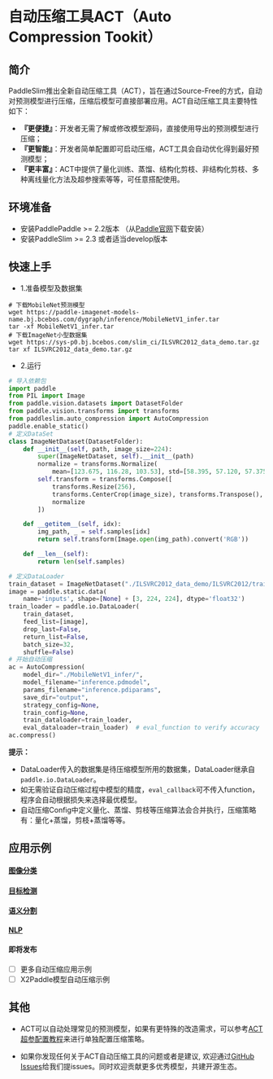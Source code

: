 # 自动压缩工具ACT（Auto Compression Tookit）

## 简介
PaddleSlim推出全新自动压缩工具（ACT），旨在通过Source-Free的方式，自动对预测模型进行压缩，压缩后模型可直接部署应用。ACT自动压缩工具主要特性如下：
- **『更便捷』**：开发者无需了解或修改模型源码，直接使用导出的预测模型进行压缩；
- **『更智能』**：开发者简单配置即可启动压缩，ACT工具会自动优化得到最好预测模型；
- **『更丰富』**：ACT中提供了量化训练、蒸馏、结构化剪枝、非结构化剪枝、多种离线量化方法及超参搜索等等，可任意搭配使用。


## 环境准备

- 安装PaddlePaddle >= 2.2版本 （从[Paddle官网](https://www.paddlepaddle.org.cn/install/quick?docurl=/documentation/docs/zh/install/pip/linux-pip.html)下载安装）
- 安装PaddleSlim >= 2.3 或者适当develop版本

## 快速上手

- 1.准备模型及数据集

```shell
# 下载MobileNet预测模型
wget https://paddle-imagenet-models-name.bj.bcebos.com/dygraph/inference/MobileNetV1_infer.tar
tar -xf MobileNetV1_infer.tar
# 下载ImageNet小型数据集
wget https://sys-p0.bj.bcebos.com/slim_ci/ILSVRC2012_data_demo.tar.gz
tar xf ILSVRC2012_data_demo.tar.gz
```

- 2.运行

```python
# 导入依赖包
import paddle
from PIL import Image
from paddle.vision.datasets import DatasetFolder
from paddle.vision.transforms import transforms
from paddleslim.auto_compression import AutoCompression
paddle.enable_static()
# 定义DataSet
class ImageNetDataset(DatasetFolder):
    def __init__(self, path, image_size=224):
        super(ImageNetDataset, self).__init__(path)
        normalize = transforms.Normalize(
            mean=[123.675, 116.28, 103.53], std=[58.395, 57.120, 57.375])
        self.transform = transforms.Compose([
            transforms.Resize(256),
            transforms.CenterCrop(image_size), transforms.Transpose(),
            normalize
        ])

    def __getitem__(self, idx):
        img_path, _ = self.samples[idx]
        return self.transform(Image.open(img_path).convert('RGB'))

    def __len__(self):
        return len(self.samples)

# 定义DataLoader
train_dataset = ImageNetDataset("./ILSVRC2012_data_demo/ILSVRC2012/train/")
image = paddle.static.data(
    name='inputs', shape=[None] + [3, 224, 224], dtype='float32')
train_loader = paddle.io.DataLoader(
    train_dataset,
    feed_list=[image],
    drop_last=False,
    return_list=False,
    batch_size=32,
    shuffle=False)
# 开始自动压缩
ac = AutoCompression(
    model_dir="./MobileNetV1_infer/",
    model_filename="inference.pdmodel",
    params_filename="inference.pdiparams",
    save_dir="output",
    strategy_config=None,
    train_config=None,
    train_dataloader=train_loader,
    eval_dataloader=train_loader)  # eval_function to verify accuracy
ac.compress()
```

**提示：**
- DataLoader传入的数据集是待压缩模型所用的数据集，DataLoader继承自`paddle.io.DataLoader`。
- 如无需验证自动压缩过程中模型的精度，`eval_callback`可不传入function，程序会自动根据损失来选择最优模型。
- 自动压缩Config中定义量化、蒸馏、剪枝等压缩算法会合并执行，压缩策略有：量化+蒸馏，剪枝+蒸馏等等。

## 应用示例

#### [图像分类](./image_classification)

#### [目标检测](./detection)

#### [语义分割](./semantic_segmentation)

#### [NLP](./nlp)

#### 即将发布
- [ ] 更多自动压缩应用示例
- [ ] X2Paddle模型自动压缩示例

## 其他

- ACT可以自动处理常见的预测模型，如果有更特殊的改造需求，可以参考[ACT超参配置教程](./hyperparameter_tutorial.md)来进行单独配置压缩策略。

- 如果你发现任何关于ACT自动压缩工具的问题或者是建议, 欢迎通过[GitHub Issues](https://github.com/PaddlePaddle/PaddleSlim/issues)给我们提issues。同时欢迎贡献更多优秀模型，共建开源生态。
